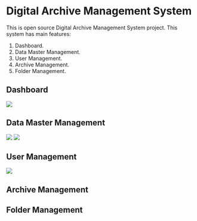 # Digital Archive Management System

This is open source Digital Archive Management System project. This system has main features:
1. Dashboard.
2. Data Master Management.
3. User Management.
4. Archive Management.
5. Folder Management.

## Dashboard
<img src="https://github.com/rezafaisal/ULMFMIPA-Arsip/blob/master/images/arsip01.JPG" />

## Data Master Management
<img src="https://github.com/rezafaisal/ULMFMIPA-Arsip/blob/master/images/arsip02.JPG" />

<img src="https://github.com/rezafaisal/ULMFMIPA-Arsip/blob/master/images/arsip03.JPG" />

## User Management
<img src="https://github.com/rezafaisal/ULMFMIPA-Arsip/blob/master/images/arsip04.JPG" />

## Archive Management

## Folder Management
